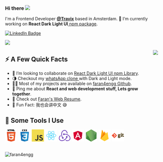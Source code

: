 ### Hi there <img src="https://media.giphy.com/media/hvRJCLFzcasrR4ia7z/giphy.gif" width="45px">

<p>I'm a Frontend Developer <strong><a target="_blank"  href="https://travix.com/">@Travix</a></strong> based in Amsterdam. 🔭 I’m currently working on <strong>React Dark Light UI</strong><a target="_blank"  href="https://www.npmjs.com/package/react-dark-light-ui"> npm package</a>.

<a target="_blank"  href="https://www.linkedin.com/in/faran4engg/"><img src="https://img.shields.io/badge/-@faran4engg-0077B5?style=flat-square&amp;labelColor=0077B5&amp;logo=LinkedIn&amp;link=https://www.linkedin.com/in/faran4engg/" alt="LinkedIn Badge"></a>

![](https://visitor-badge.glitch.me/badge?page_id=faran4engg.faran4engg)

</p>
<p>
<img align="right" src="https://media1.giphy.com/media/13HgwGsXF0aiGY/giphy.gif" /> </p>

<h2>⚡️ A Few Quick Facts</h2>
<ul>

<li>👯 I’m looking to collaborate on <a target="_blank"  href="https://www.npmjs.com/package/react-dark-light-ui">React Dark Light UI npm Library</a>.</li>
<li>🌗 Checkout my <a target="_blank"  href="https://faran-whatsapp.web.app/login">whatsApp clone </a>with Dark and Light mode.</li>
<li>👨‍💻 Most of my projects are available on <a target="_blank"  href="https://github.com/faran4engg">faran4engg Github</a>.</li>

<li>💬 Ping me about <strong>React and web development stuff, Lets grow together</strong>.</li>
<li>📙 Check out <a target="_blank"  href="https://faran-cv.web.app/">Faran's Web Resume</a>.</li>
<li>🎉 Fun Fact: 我也会讲中文 😅</li>
</ul>

<h2>🚀 Some Tools I Use</h2>

<p>
<code><img height="40" src="https://raw.githubusercontent.com/github/explore/80688e429a7d4ef2fca1e82350fe8e3517d3494d/topics/html/html.png"></code>
<code><img height="40" src="https://raw.githubusercontent.com/github/explore/80688e429a7d4ef2fca1e82350fe8e3517d3494d/topics/css/css.png"></code>
<code><img height="40" src="https://raw.githubusercontent.com/github/explore/80688e429a7d4ef2fca1e82350fe8e3517d3494d/topics/javascript/javascript.png"></code>
<code><img height="40" src="https://raw.githubusercontent.com/github/explore/80688e429a7d4ef2fca1e82350fe8e3517d3494d/topics/react/react.png"></code>
<code><img height="40" src="https://raw.githubusercontent.com/github/explore/5c058a388828bb5fde0bcafd4bc867b5bb3f26f3/topics/redux/redux.png"></code>
<code><img height="40" src="https://raw.githubusercontent.com/github/explore/80688e429a7d4ef2fca1e82350fe8e3517d3494d/topics/angular/angular.png"></code>
<code><img height="40" src="https://raw.githubusercontent.com/github/explore/80688e429a7d4ef2fca1e82350fe8e3517d3494d/topics/nodejs/nodejs.png"></code>
<code><img height="40" src="https://raw.githubusercontent.com/github/explore/80688e429a7d4ef2fca1e82350fe8e3517d3494d/topics/firebase/firebase.png"></code>
<code><img height="40" src="https://raw.githubusercontent.com/github/explore/80688e429a7d4ef2fca1e82350fe8e3517d3494d/topics/git/git.png"></code>
</p>
<br />

<img src="https://github-readme-stats.vercel.app/api?username=faran4engg&show_icons=true&count_private=true" alt="faran4engg" />
